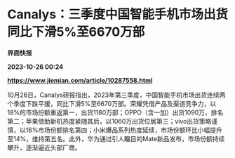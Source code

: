 # Canalys：三季度中国智能手机市场出货同比下滑5%至6670万部
**界面快报**

**2023-10-26 00:24**

**https://www.jiemian.com/article/10287558.html**

10月26日，Canalys研报指出，2023年第三季度，中国智能手机市场出货连续两个季度下跌平缓，同比下滑5%至6670万部。荣耀凭借产品及渠道竞争力，以18%的市场份额重返第一，出货1180万部；OPPO（含一加）出货1090万，排名第二；苹果借助新机热度紧随其后，以1060万出货位居第三；vivo出货策略谨慎，以16%市场份额排名第四；小米爆品系列热度延续，市场份额环比小幅提升至14%，维持第五名。此外，华为通过引人瞩目的Mate新品发布，市场份额持续攀升，逐渐逼近头部厂商。